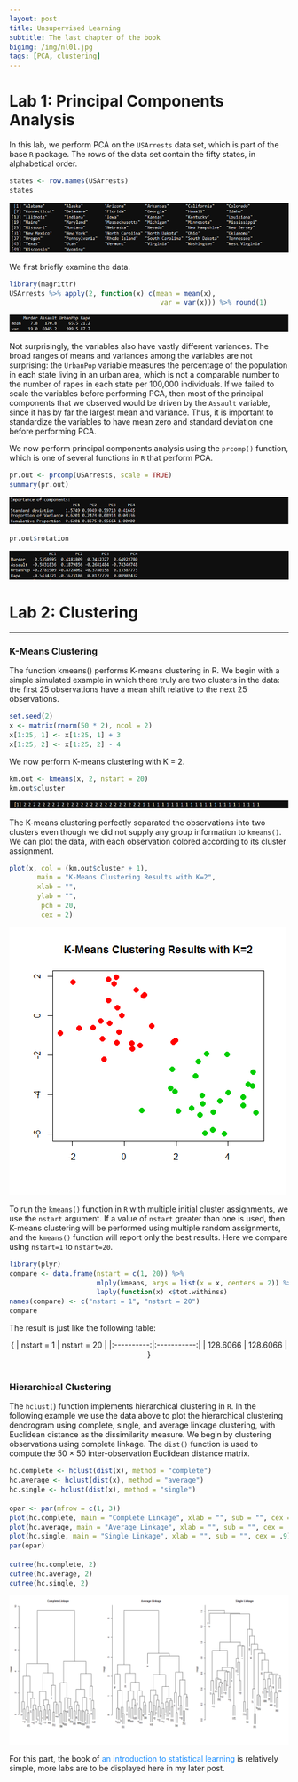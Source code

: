 ```yaml
---
layout: post
title: Unsupervised Learning
subtitle: The last chapter of the book
bigimg: /img/nl01.jpg
tags: [PCA, clustering]
---
```


# Lab 1: Principal Components Analysis

In this lab, we perform PCA on the `USArrests` data set, which is part of
the base `R` package. The rows of the data set contain the fifty states, in
alphabetical order.

```r
states <- row.names(USArrests)
states
```

![](/img/nl02.png)

We first briefly examine the data.

```r
library(magrittr)
USArrests %>% apply(2, function(x) c(mean = mean(x),
                                      var = var(x))) %>% round(1)
```

![](/img/nl03.png)

Not surprisingly, the variables also have vastly different variances. The
broad ranges of means and variances among the variables are not surprising:
the `UrbanPop` variable measures the percentage of the population in
each state living in an urban area, which is not a comparable number to
the number of rapes in each state per 100,000 individuals. If we failed to
scale the variables before performing PCA, then most of the principal components
that we observed would be driven by the `Assault` variable, since
it has by far the largest mean and variance. Thus, it is important to standardize
the variables to have mean zero and standard deviation one before
performing PCA.

We now perform principal components analysis using the `prcomp()` function,
which is one of several functions in `R` that perform PCA.

```r
pr.out <- prcomp(USArrests, scale = TRUE)
summary(pr.out)
```

![](/img/nl04.png)

```r
pr.out$rotation
```

![](/img/nl05.png)

# Lab 2: Clustering

***

### K-Means Clustering

The function kmeans() performs K-means clustering in R. We begin with
a simple simulated example in which there truly are two clusters in the
data: the first 25 observations have a mean shift relative to the next 25
observations.

```r
set.seed(2)
x <- matrix(rnorm(50 * 2), ncol = 2)
x[1:25, 1] <- x[1:25, 1] + 3
x[1:25, 2] <- x[1:25, 2] - 4
```

We now perform K-means clustering with K = 2.

```r
km.out <- kmeans(x, 2, nstart = 20)
km.out$cluster
```

![](/img/nl06.png)

The K-means clustering perfectly separated the observations into two clusters
even though we did not supply any group information to `kmeans()`. We
can plot the data, with each observation colored according to its cluster
assignment.

```r
plot(x, col = (km.out$cluster + 1), 
       main = "K-Means Clustering Results with K=2", 
       xlab = "", 
       ylab = "", 
        pch = 20, 
        cex = 2)
```     

![](/img/nl07.png)

To run the `kmeans()` function in `R` with multiple initial cluster assignments,
we use the `nstart` argument. If a value of `nstart` greater than one
is used, then K-means clustering will be performed using multiple random
assignments, and the `kmeans()` function will report only the best results. 
Here we compare using `nstart=1` to `nstart=20`.

```r
library(plyr)
compare <- data.frame(nstart = c(1, 20)) %>% 
                      mlply(kmeans, args = list(x = x, centers = 2)) %>% 
                      laply(function(x) x$tot.withinss)      
names(compare) <- c("nstart = 1", "nstart = 20")
compare
```

The result is just like the following table:

<center>{
| nstart = 1 | nstart = 20 |
|:----------:|:-----------:|
| 128.6066   | 128.6066    |
}</center>

<br/>

### Hierarchical Clustering

The `hclust(`) function implements hierarchical clustering in `R`. In the following
example we use the data above to plot the hierarchical
clustering dendrogram using complete, single, and average linkage clustering,
with Euclidean distance as the dissimilarity measure. We begin by
clustering observations using complete linkage. The `dist()` function is used
to compute the 50 × 50 inter-observation Euclidean distance matrix.

```r
hc.complete <- hclust(dist(x), method = "complete")
hc.average <- hclust(dist(x), method = "average")
hc.single <- hclust(dist(x), method = "single")

opar <- par(mfrow = c(1, 3))
plot(hc.complete, main = "Complete Linkage", xlab = "", sub = "", cex = .9)
plot(hc.average, main = "Average Linkage", xlab = "", sub = "", cex = .9)
plot(hc.single, main = "Single Linkage", xlab = "", sub = "", cex = .9)
par(opar)

cutree(hc.complete, 2)
cutree(hc.average, 2)
cutree(hc.single, 2)
```

![](/img/nl08.png)

For this part, the book of <font color='#1E90FF'>an introduction to statistical learning</font> is 
relatively simple, more labs are to be displayed here in my later post.

